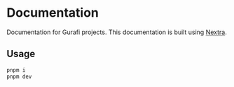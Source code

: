 # Documentation

Documentation for Gurafi projects. This documentation is built using [Nextra](https://nextra.site).

## Usage

```bash
pnpm i
pnpm dev
```